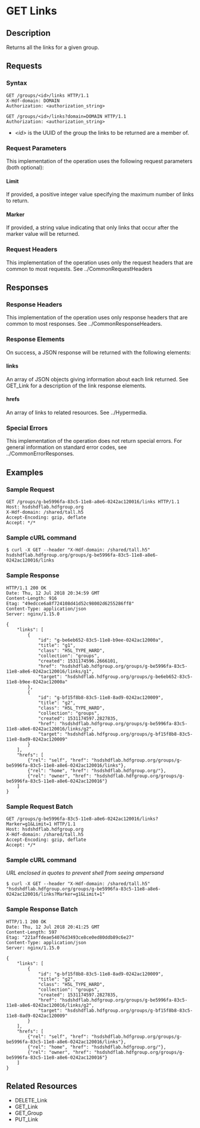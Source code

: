 GET Links
=========

Description
-----------

Returns all the links for a given group.

Requests
--------

### Syntax

``` sourceCode
GET /groups/<id>/links HTTP/1.1
X-Hdf-domain: DOMAIN
Authorization: <authorization_string>
```

``` sourceCode
GET /groups/<id>/links?domain=DOMAIN HTTP/1.1
Authorization: <authorization_string>
```

-   *&lt;id&gt;* is the UUID of the group the links to be returned are a member of.

### Request Parameters

This implementation of the operation uses the following request parameters (both optional):

#### Limit

If provided, a positive integer value specifying the maximum number of links to return.

#### Marker

If provided, a string value indicating that only links that occur after the marker value will be returned.

### Request Headers

This implementation of the operation uses only the request headers that are common to most requests. See ../CommonRequestHeaders

Responses
---------

### Response Headers

This implementation of the operation uses only response headers that are common to most responses. See ../CommonResponseHeaders.

### Response Elements

On success, a JSON response will be returned with the following elements:

#### links

An array of JSON objects giving information about each link returned. See GET\_Link for a description of the link response elements.

#### hrefs

An array of links to related resources. See ../Hypermedia.

### Special Errors

This implementation of the operation does not return special errors. For general information on standard error codes, see ../CommonErrorResponses.

Examples
--------

### Sample Request

``` sourceCode
GET /groups/g-be5996fa-83c5-11e8-a8e6-0242ac120016/links HTTP/1.1
Host: hsdshdflab.hdfgroup.org
X-Hdf-domain: /shared/tall.h5
Accept-Encoding: gzip, deflate
Accept: */*
```

### Sample cURL command

``` sourceCode
$ curl -X GET --header "X-Hdf-domain: /shared/tall.h5" hsdshdflab.hdfgroup.org/groups/g-be5996fa-83c5-11e8-a8e6-0242ac120016/links
```

### Sample Response

``` sourceCode
HTTP/1.1 200 OK
Date: Thu, 12 Jul 2018 20:34:59 GMT
Content-Length: 916
Etag: "49edcce6a8f724108d41d52c98002d6255286ff8"
Content-Type: application/json
Server: nginx/1.15.0
```

``` sourceCode
{
    "links": [
        {
            "id": "g-be6eb652-83c5-11e8-b9ee-0242ac12000a",
            "title": "g1",
            "class": "H5L_TYPE_HARD",
            "collection": "groups",
            "created": 1531174596.2666101,
            "href": "hsdshdflab.hdfgroup.org/groups/g-be5996fa-83c5-11e8-a8e6-0242ac120016/links/g1",
            "target": "hsdshdflab.hdfgroup.org/groups/g-be6eb652-83c5-11e8-b9ee-0242ac12000a"
        },
        {
            "id": "g-bf15f8b8-83c5-11e8-8ad9-0242ac120009",
            "title": "g2",
            "class": "H5L_TYPE_HARD",
            "collection": "groups",
            "created": 1531174597.2827835,
            "href": "hsdshdflab.hdfgroup.org/groups/g-be5996fa-83c5-11e8-a8e6-0242ac120016/links/g2",
            "target": "hsdshdflab.hdfgroup.org/groups/g-bf15f8b8-83c5-11e8-8ad9-0242ac120009"
        }
    ],
    "hrefs": [
        {"rel": "self", "href": "hsdshdflab.hdfgroup.org/groups/g-be5996fa-83c5-11e8-a8e6-0242ac120016/links"},
        {"rel": "home", "href": "hsdshdflab.hdfgroup.org/"},
        {"rel": "owner", "href": "hsdshdflab.hdfgroup.org/groups/g-be5996fa-83c5-11e8-a8e6-0242ac120016"}
    ]
}
```

### Sample Request Batch

``` sourceCode
GET /groups/g-be5996fa-83c5-11e8-a8e6-0242ac120016/links?Marker=g1&Limit=1 HTTP/1.1
Host: hsdshdflab.hdfgroup.org
X-Hdf-domain: /shared/tall.h5
Accept-Encoding: gzip, deflate
Accept: */*
```

### Sample cURL command

*URL enclosed in quotes to prevent shell from seeing ampersand*

``` sourceCode
$ curl -X GET --header "X-Hdf-domain: /shared/tall.h5" "hsdshdflab.hdfgroup.org/groups/g-be5996fa-83c5-11e8-a8e6-0242ac120016/links?Marker=g1&Limit=1"
```

### Sample Response Batch

``` sourceCode
HTTP/1.1 200 OK
Date: Thu, 12 Jul 2018 20:41:25 GMT
Content-Length: 597
Etag: "221affdeae54076d3493ce8ce0ed80ddb89c6e27"
Content-Type: application/json
Server: nginx/1.15.0
```

``` sourceCode
{
    "links": [
        {
            "id": "g-bf15f8b8-83c5-11e8-8ad9-0242ac120009",
            "title": "g2",
            "class": "H5L_TYPE_HARD",
            "collection": "groups",
            "created": 1531174597.2827835,
            "href": "hsdshdflab.hdfgroup.org/groups/g-be5996fa-83c5-11e8-a8e6-0242ac120016/links/g2",
            "target": "hsdshdflab.hdfgroup.org/groups/g-bf15f8b8-83c5-11e8-8ad9-0242ac120009"
        }
    ],
    "hrefs": [
        {"rel": "self", "href": "hsdshdflab.hdfgroup.org/groups/g-be5996fa-83c5-11e8-a8e6-0242ac120016/links"},
        {"rel": "home", "href": "hsdshdflab.hdfgroup.org/"},
        {"rel": "owner", "href": "hsdshdflab.hdfgroup.org/groups/g-be5996fa-83c5-11e8-a8e6-0242ac120016"}
    ]
}
```

Related Resources
-----------------

-   DELETE\_Link
-   GET\_Link
-   GET\_Group
-   PUT\_Link

